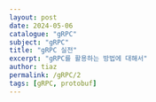```yaml
---
layout: post
date: 2024-05-06
catalogue: "gRPC"
subject: "gRPC"
title: "gRPC 실전"
excerpt: "gRPC를 활용하는 방법에 대해서"
author: tiaz
permalink: /gRPC/2
tags: [gRPC, protobuf]
---
```


